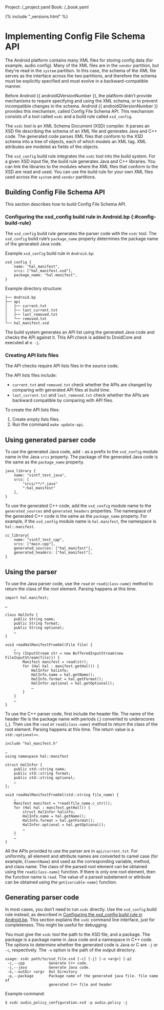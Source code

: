 Project: /_project.yaml
Book: /_book.yaml

{% include "_versions.html" %}

<!--
  Copyright 2019 The Android Open Source Project

  Licensed under the Apache License, Version 2.0 (the "License");
  you may not use this file except in compliance with the License.
  You may obtain a copy of the License at

      http://www.apache.org/licenses/LICENSE-2.0

  Unless required by applicable law or agreed to in writing, software
  distributed under the License is distributed on an "AS IS" BASIS,
  WITHOUT WARRANTIES OR CONDITIONS OF ANY KIND, either express or implied.
  See the License for the specific language governing permissions and
  limitations under the License.
-->

# Implementing Config File Schema API

The Android platform contains many XML files for storing config
data (for example, audio config). Many of the XML files are in the `vendor`
partition, but they're read in the `system` partition. In this case, the schema
of the XML file serves as the interface across the two partitions, and therefore
the schema must be explicitly specified and must evolve in a backward-compatible
manner.

Before Android {{ androidQVersionNumber }}, the platform didn’t provide
mechanisms to require specifying and using the XML schema, or to prevent
incompatible changes in the schema. Android {{ androidQVersionNumber }} provides
this mechanism, called Config File Schema API. This mechanism consists of a tool
called `xsdc` and a build rule called `xsd_config`.

The `xsdc` tool is an XML Schema Document (XSD) compiler. It parses an XSD file
describing the schema of an XML file and generates Java and C++ code. The
generated code parses XML files that conform to the XSD schema into a tree of
objects, each of which models an XML tag. XML attributes are modeled as fields
of the objects.

The `xsd_config` build rule integrates the `xsdc` tool into the build system.
For a given XSD input file, the build rule generates Java and C++ libraries. You
can link the libraries to the modules where the XML files that conform to the
XSD are read and used. You can use the build rule for your own XML files used
across the `system` and `vendor` partitions.

## Building Config File Schema API

This section describes how to build Config File Schema API.

### Configuring the xsd_config build rule in Android.bp {:#config-build-rule}

The `xsd_config` build rule generates the parser code with the `xsdc` tool. The
`xsd_config` build rule’s `package_name` property determines the package name of
the generated Java code.

Example `xsd_config` build rule in `Android.bp`:

```
xsd_config {
    name: "hal_manifest",
    srcs: ["hal_manifest.xsd"],
    package_name: "hal.manifest",
}
```

Example directory structure:

```
├── Android.bp
├── api
│   ├── current.txt
│   ├── last_current.txt
│   ├── last_removed.txt
│   └── removed.txt
└── hal_manifest.xsd
```

The build system generates an API list using the generated Java code and checks
the API against it. This API check is added to DroidCore and executed at `m -j`.

### Creating API lists files

The API checks require API lists files in the source code.

The API lists files include:

*   `current.txt` and `removed.txt` check whether the APIs are changed by
    comparing with generated API files at build time.
*   `last_current.txt` and `last_removed.txt` check whether the APIs are
    backward compatible by comparing with API files.

To create the API lists files:

1.  Create empty lists files.
1.  Run the command `make update-api`.

## Using generated parser code

To use the generated Java code, add `:` as a prefix to the `xsd_config` module
name in the Java `srcs` property. The package of the generated Java code is the
same as the `package_name` property.

```
java_library {
    name: "vintf_test_java",
    srcs: [
        "srcs/**/*.java"
        ":hal_manifest"
    ],
}
```

To use the generated C++ code, add the `xsd_config` module name to the
`generated_sources` and `generated_headers` properties. The namespace of the
generated C++ code is the same as the `package_name` property. For example, if
the `xsd_config` module name is `hal.manifest`, the namespace is
`hal::manifest`.

```
cc_library{
    name: "vintf_test_cpp",
    srcs: ["main.cpp"],
    generated_sources: ["hal_manifest"],
    generated_headers: ["hal_manifest"],
}
```

## Using the parser

To use the Java parser code, use the `read` or
<code>read{<var>class-name</var>}</code> method to return the class of the root
element. Parsing happens at this time.

```
import hal.manifest;

…

class HalInfo {
    public String name;
    public String format;
    public String optional;
    …
}

void readHalManifestFromXml(File file) {
    …
    try (InputStream str = new BufferedInputStream(new FileInputStream(file))) {
        Manifest manifest = read(str);
        for (Hal hal : manifest.getHal()) {
            HalInfor halinfo;
            HalInfo.name = hal.getName();
            HalInfo.format = hal.getFormat();
            HalInfor.optional = hal.getOptional();
            …
        }
    }
    …
}
```

To use the C++ parser code, first include the header file. The name of the
header file is the package name with periods (.) converted to underscores (\_).
Then use the `read` or <code>read{<var>class-name</var>}</code> method to return
the class of the root element. Parsing happens at this time. The return value is
a `std::optional<>`.

```
include "hal_manifest.h"

…
using namespace hal::manifest

struct HalInfor {
    public std::string name;
    public std::string format;
    public std::string optional;
    …
};

void readHalManifestFromXml(std::string file_name) {
    …
    Manifest manifest = *read(file_name.c_str());
    for (Hal hal : manifest.getHal()) {
        struct HalInfor halinfo;
        HalInfo.name = hal.getName();
        HalInfo.format = hal.getFormat();
        HalInfor.optional = hal.getOptional();
        …
    }
    …
}
```

All the APIs provided to use the parser are in `api/current.txt`. For
uniformity, all element and attribute names are converted to camel case (for
example, `ElementName`) and used as the corresponding variable, method, and
class name. The class of the parsed root element can be obtained using the
<code>read{<var>class-name</var>}</code> function. If there is only one root
element, then the function name is `read`. The value of a parsed subelement or
attribute can be obtained using the <code>get{<var>variable-name</var>}</code>
function.

## Generating parser code

In most cases, you don’t need to run `xsdc` directly. Use the `xsd_config` build
rule instead, as described in
[Configuring the xsd_config build rule in Android.bp](#config-build-rule). This
section explains the `xsdc` command line interface, just for completeness. This
might be useful for debugging.

You must give the `xsdc` tool the path to the XSD file, and a package. The
package is a package name in Java code and a namespace in C++ code. The options
to determine whether the generated code is Java or C are `-j` or `-c`,
respectively. The `-o` option is the path of the output directory.

```
usage: xsdc path/to/xsd_file.xsd [-c] [-j] [-o <arg>] [-p]
 -c,--cpp           Generate C++ code.
 -j,--java          Generate Java code.
 -o,--outDir <arg>  Out Directory
 -p,--package       Package name of the generated java file. file name of
                    generated C++ file and header
```

Example command:

```
$ xsdc audio_policy_configuration.xsd -p audio.policy -j
```
